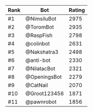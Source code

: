 Rank|Bot|Rating
---|---|---
#1|@NimsiluBot|2975
#2|@ToromBot|2935
#3|@RaspFish|2798
#4|@colinbot|2631
#5|@Nakshatra3|2498
#6|@anti-bot|2330
#7|@NilatacBot|2321
#8|@OpeningsBot|2279
#9|@CatNail|2070
#10|@Groot123456|1871
#11|@pawnrobot|1856
